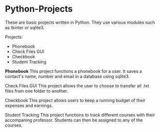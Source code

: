 # Python-Projects

These are basic projects written in Python. They use various modules such as tkinter or sqlite3.

Projects:
  - Phonebook
  - Check Files GUI
  - Checkbook
  - Student Tracking
 
<strong>Phonebook</strong>
  This project functions a phonebook for a user. It saves a contact's name, number and email in a database using sqlite3.
  
<bold>Check Files GUI</bold>
  This project allows the user to choose to transfer all .txt files from one folder to another.
  
<bold>Checkbook</bold>
  This project allows users to keep a running budget of their expenses and earnings.
  
<bold>Student Tracking</bold>
  This project functions to track different courses with their accompaning professor. Students can then be assigned to any of the courses.
